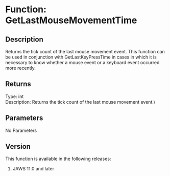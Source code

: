 # Function: GetLastMouseMovementTime

## Description

Returns the tick count of the last mouse movement event. This function
can be used in conjunction with GetLastKeyPressTime in cases in which it
is necessary to know whether a mouse event or a keyboard event occurred
more recently.

## Returns

Type: int\
Description: Returns the tick count of the last mouse movement event.\

## Parameters

No Parameters

## Version

This function is available in the following releases:

1.  JAWS 11.0 and later
